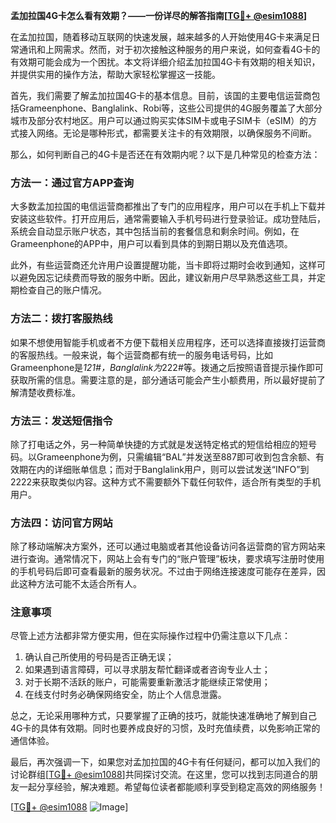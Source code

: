 **孟加拉国4G卡怎么看有效期？——一份详尽的解答指南[[TG💪+ @esim1088](https://t.me/s/esim1088)]**

在孟加拉国，随着移动互联网的快速发展，越来越多的人开始使用4G卡来满足日常通讯和上网需求。然而，对于初次接触这种服务的用户来说，如何查看4G卡的有效期可能会成为一个困扰。本文将详细介绍孟加拉国4G卡有效期的相关知识，并提供实用的操作方法，帮助大家轻松掌握这一技能。

首先，我们需要了解孟加拉国4G卡的基本信息。目前，该国的主要电信运营商包括Grameenphone、Banglalink、Robi等，这些公司提供的4G服务覆盖了大部分城市及部分农村地区。用户可以通过购买实体SIM卡或电子SIM卡（eSIM）的方式接入网络。无论是哪种形式，都需要关注卡的有效期限，以确保服务不间断。

那么，如何判断自己的4G卡是否还在有效期内呢？以下是几种常见的检查方法：

### 方法一：通过官方APP查询

大多数孟加拉国的电信运营商都推出了专门的应用程序，用户可以在手机上下载并安装这些软件。打开应用后，通常需要输入手机号码进行登录验证。成功登陆后，系统会自动显示账户状态，其中包括当前的套餐信息和剩余时间。例如，在Grameenphone的APP中，用户可以看到具体的到期日期以及充值选项。

此外，有些运营商还允许用户设置提醒功能，当卡即将过期时会收到通知，这样可以避免因忘记续费而导致的服务中断。因此，建议新用户尽早熟悉这些工具，并定期检查自己的账户情况。

### 方法二：拨打客服热线

如果不想使用智能手机或者不方便下载相关应用程序，还可以选择直接拨打运营商的客服热线。一般来说，每个运营商都有统一的服务电话号码，比如Grameenphone是*121#，Banglalink为*222#等。拨通之后按照语音提示操作即可获取所需的信息。需要注意的是，部分通话可能会产生小额费用，所以最好提前了解清楚收费标准。

### 方法三：发送短信指令

除了打电话之外，另一种简单快捷的方式就是发送特定格式的短信给相应的短号码。以Grameenphone为例，只需编辑“BAL”并发送至887即可收到包含余额、有效期在内的详细账单信息；而对于Banglalink用户，则可以尝试发送“INFO”到2222来获取类似内容。这种方式不需要额外下载任何软件，适合所有类型的手机用户。

### 方法四：访问官方网站

除了移动端解决方案外，还可以通过电脑或者其他设备访问各运营商的官方网站来进行查询。通常情况下，网站上会有专门的“账户管理”板块，要求填写注册时使用的手机号码后即可查看最新的服务状况。不过由于网络连接速度可能存在差异，因此这种方法可能不太适合所有人。

### 注意事项

尽管上述方法都非常方便实用，但在实际操作过程中仍需注意以下几点：

1. 确认自己所使用的号码是否正确无误；
2. 如果遇到语言障碍，可以寻求朋友帮忙翻译或者咨询专业人士；
3. 对于长期不活跃的账户，可能需要重新激活才能继续正常使用；
4. 在线支付时务必确保网络安全，防止个人信息泄露。

总之，无论采用哪种方式，只要掌握了正确的技巧，就能快速准确地了解到自己4G卡的具体有效期。同时也要养成良好的习惯，及时充值续费，以免影响正常的通信体验。

最后，再次强调一下，如果您对孟加拉国的4G卡有任何疑问，都可以加入我们的讨论群组[[TG💪+ @esim1088](https://t.me/s/esim1088)]共同探讨交流。在这里，您可以找到志同道合的朋友一起分享经验，解决难题。希望每位读者都能顺利享受到稳定高效的网络服务！

[[TG💪+ @esim1088](https://t.me/s/esim1088) ![Image](https://i.postimg.cc/4NQfJmqS/Snipaste-2025-05-13-00-14-12.png)]